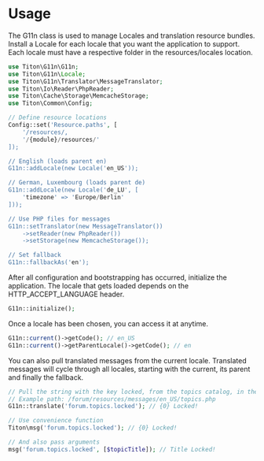 # Usage #

The G11n class is used to manage Locales and translation resource bundles.
Install a Locale for each locale that you want the application to support.
Each locale must have a respective folder in the resources/locales location.

```php
use Titon\G11n\G11n;
use Titon\G11n\Locale;
use Titon\G11n\Translator\MessageTranslator;
use Titon\Io\Reader\PhpReader;
use Titon\Cache\Storage\MemcacheStorage;
use Titon\Common\Config;

// Define resource locations
Config::set('Resource.paths', [
	'/resources/,
	'/{module}/resources/'
]);

// English (loads parent en)
G11n::addLocale(new Locale('en_US'));

// German, Luxembourg (loads parent de)
G11n::addLocale(new Locale('de_LU', [
	'timezone' => 'Europe/Berlin'
]));

// Use PHP files for messages
G11n::setTranslator(new MessageTranslator())
	->setReader(new PhpReader())
	->setStorage(new MemcacheStorage());

// Set fallback
G11n::fallbackAs('en');
```

After all configuration and bootstrapping has occurred, initialize the application.
The locale that gets loaded depends on the HTTP_ACCEPT_LANGUAGE header.

```php
G11n::initialize();
```

Once a locale has been chosen, you can access it at anytime.

```php
G11n::current()->getCode(); // en_US
G11n::current()->getParentLocale()->getCode(); // en
```

You can also pull translated messages from the current locale.
Translated messages will cycle through all locales, starting with the current, its parent and finally the fallback.

```php
// Pull the string with the key locked, from the topics catalog, in the forum module
// Example path: /forum/resources/messages/en_US/topics.php
G11n::translate('forum.topics.locked'); // {0} Locked!

// Use convenience function
Titon\msg('forum.topics.locked'); // {0} Locked!

// And also pass arguments
msg('forum.topics.locked', [$topicTitle]); // Title Locked!
```